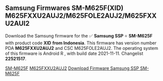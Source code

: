 <h2>Samsung Firmwares SM-M625F(XID) M625FXXU2AUJ2/M625FOLE2AUJ2/M625FXXU2AUI2</h2>
Download the Samsung firmware for the ✅ <strong>Samsung SSP </strong> ⭐ <strong>SM-M625F</strong> with product code <strong>XID</strong> <strong> from Indonesia</strong>. This firmware has version number PDA <strong>M625FXXU2AUJ2</strong> and CSC M625FOLE2AUJ2. The operating system of this firmware is Android R , with build date 2021-11-11. Changelist <strong>22521517</strong>.


[SM-M625F](https://samfirm.shop/samsung/model/SM-M625F)
[M625FXXU2AUJ2](https://samfirm.shop/samsung/pda/M625FXXU2AUJ2)
[Download Firmware Samsung SSP SM-M625F](https://samfirm.shop/samsung/firmware/473959)
